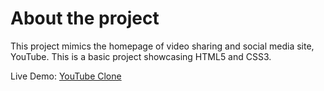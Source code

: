 # About the project
<p>This project mimics the homepage of video sharing and social media site, YouTube. This is a basic project showcasing HTML5 and CSS3.<p>

Live Demo: <a href= 'https://korykkb.github.io/Youtube-Clone'>YouTube Clone</a>